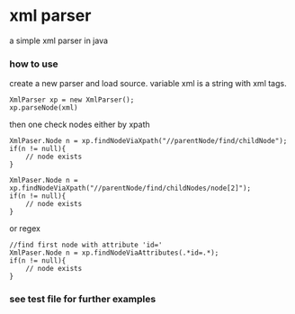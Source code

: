 # xml parser
a simple xml parser in java

### how to use
create a new parser and load source.
variable xml is a string with xml tags.

    XmlParser xp = new XmlParser();
    xp.parseNode(xml)

then one check nodes either by xpath

	XmlPaser.Node n = xp.findNodeViaXpath("//parentNode/find/childNode");
	if(n != null){
		// node exists
	}
	
	XmlPaser.Node n = xp.findNodeViaXpath("//parentNode/find/childNodes/node[2]");
	if(n != null){
		// node exists
	}

or regex

	//find first node with attribute 'id='
	XmlPaser.Node n = xp.findNodeViaAttributes(.*id=.*);
	if(n != null){
		// node exists
	}

### see test file for further examples
